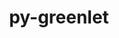 ---
title: "py-greenlet"
layout: cache
categories: [package, develop-2025-04-27]
meta: {"compilers": ["apple-clang@16.0.0", "gcc@10.5.0", "gcc@11.1.0", "gcc@11.4.0", "gcc@13.3.0", "gcc@7.5.0", "intel-oneapi-compilers@2025.1.0"], "num_specs": 8, "num_specs_by_stack": {"data-vis-sdk": 1, "developer-tools-aarch64-linux-gnu": 1, "developer-tools-darwin": 1, "developer-tools-x86_64_v3-linux-gnu": 1, "e4s": 1, "e4s-neoverse-v2": 1, "e4s-oneapi": 1, "radiuss": 1, "root": 8}, "oss": ["centos7", "rhel8", "sequoia", "ubuntu18.04", "ubuntu20.04", "ubuntu22.04"], "platforms": ["darwin", "linux"], "stacks": ["data-vis-sdk", "developer-tools-aarch64-linux-gnu", "developer-tools-darwin", "developer-tools-x86_64_v3-linux-gnu", "e4s", "e4s-neoverse-v2", "e4s-oneapi", "radiuss", "root"], "targets": ["aarch64", "neoverse_v2", "x86_64_v3"], "versions": ["3.0.3", "3.1.1"]}
spec_details: [{"compiler": "intel-oneapi-compilers@2025.1.0", "hash": "3jctiktjppbyoqal3ges6yogvhik3h5x", "os": "ubuntu22.04", "platform": "linux", "size": "-", "stacks": ["e4s-oneapi", "root"], "target": "x86_64_v3", "variants": ["build_system=python_pip"], "versions": ["3.1.1"]}, {"compiler": "gcc@11.1.0", "hash": "4rs6ss25jouth4ktwk66poigvaae2lx2", "os": "ubuntu20.04", "platform": "linux", "size": "-", "stacks": ["data-vis-sdk", "root"], "target": "x86_64_v3", "variants": ["build_system=python_pip"], "versions": ["3.1.1"]}, {"compiler": "gcc@10.5.0", "hash": "7dqrlkppq6x64li7m3wzf375qvbs6q7i", "os": "centos7", "platform": "linux", "size": "-", "stacks": ["developer-tools-x86_64_v3-linux-gnu", "root"], "target": "x86_64_v3", "variants": ["build_system=python_pip"], "versions": ["3.1.1"]}, {"compiler": "apple-clang@16.0.0", "hash": "f3gwwzwi4sklqe5dxq533uhzmsqdchhg", "os": "sequoia", "platform": "darwin", "size": "-", "stacks": ["developer-tools-darwin", "root"], "target": "aarch64", "variants": ["build_system=python_pip"], "versions": ["3.1.1"]}, {"compiler": "gcc@11.4.0", "hash": "googy2l2yljz2bjbuwckpa4py45yxlis", "os": "ubuntu22.04", "platform": "linux", "size": "-", "stacks": ["e4s", "root"], "target": "x86_64_v3", "variants": ["build_system=python_pip"], "versions": ["3.1.1"]}, {"compiler": "gcc@11.4.0", "hash": "jz3qzypgxam75tfwt24esjnzfgrgcadl", "os": "ubuntu22.04", "platform": "linux", "size": "-", "stacks": ["e4s-neoverse-v2", "root"], "target": "neoverse_v2", "variants": ["build_system=python_pip"], "versions": ["3.1.1"]}, {"compiler": "gcc@7.5.0", "hash": "qziprqm74ulwfaa4suljhpuw4bb7eccm", "os": "ubuntu18.04", "platform": "linux", "size": "-", "stacks": ["radiuss", "root"], "target": "x86_64_v3", "variants": ["build_system=python_pip"], "versions": ["3.0.3"]}, {"compiler": "gcc@13.3.0", "hash": "xyrueq5vdl2k2keatyjvkoz5sie2cqnu", "os": "rhel8", "platform": "linux", "size": "-", "stacks": ["developer-tools-aarch64-linux-gnu", "root"], "target": "aarch64", "variants": ["build_system=python_pip"], "versions": ["3.1.1"]}]
---
